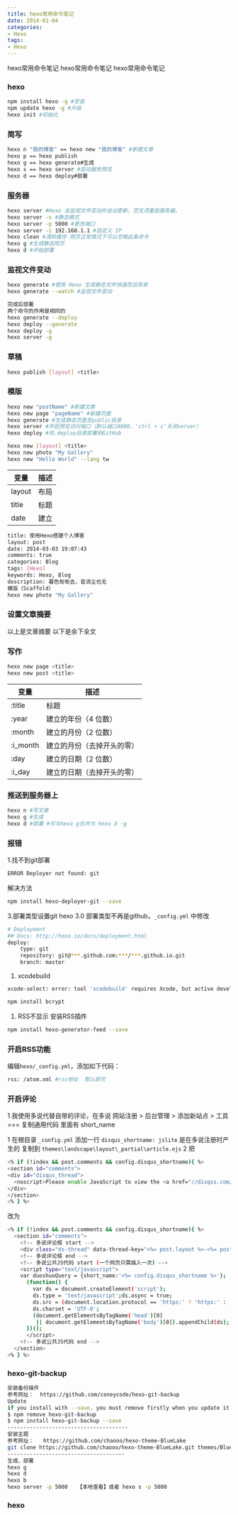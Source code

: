 ```yaml
---
title: hexo常用命令笔记
date: 2014-01-04
categories: 
- Hexo
tags:
- Hexo
---
```


hexo常用命令笔记
hexo常用命令笔记
hexo常用命令笔记

<!-- more -->

### hexo

``` bash
npm install hexo -g #安装  
npm update hexo -g #升级  
hexo init #初始化
```



### 简写

``` bash
hexo n "我的博客" == hexo new "我的博客" #新建文章
hexo p == hexo publish
hexo g == hexo generate#生成
hexo s == hexo server #启动服务预览
hexo d == hexo deploy#部署
```



### 服务器

``` bash
hexo server #Hexo 会监视文件变动并自动更新，您无须重启服务器。
hexo server -s #静态模式
hexo server -p 5000 #更改端口
hexo server -i 192.168.1.1 #自定义 IP
hexo clean #清除缓存 网页正常情况下可以忽略此条命令
hexo g #生成静态网页
hexo d #开始部署
```



### 监视文件变动

``` bash
hexo generate #使用 Hexo 生成静态文件快速而且简单
hexo generate --watch #监视文件变动

完成后部署
两个命令的作用是相同的
hexo generate --deploy
hexo deploy --generate
hexo deploy -g
hexo server -g
```

### 草稿

``` bash
hexo publish [layout] <title>
```

### 模版

``` bash
hexo new "postName" #新建文章
hexo new page "pageName" #新建页面
hexo generate #生成静态页面至public目录
hexo server #开启预览访问端口（默认端口4000，'ctrl + c'关闭server）
hexo deploy #将.deploy目录部署到GitHub

hexo new [layout] <title>
hexo new photo "My Gallery"
hexo new "Hello World" --lang tw
```



| 变量     |   描述 |
| ------ | ---: |
| layout |   布局 |
| title  |   标题 |
| date   |   建立 |

``` bash
title: 使用Hexo搭建个人博客
layout: post
date: 2014-03-03 19:07:43
comments: true
categories: Blog
tags: [Hexo]
keywords: Hexo, Blog
description: 暮色匆匆去，音消尘也无
模版（Scaffold）
hexo new photo "My Gallery"
```



### 设置文章摘要

以上是文章摘要 以下是余下全文 

### 写作

``` bash
hexo new page <title>
hexo new post <title>
```
| 变量       | 描述            |
| -------- | ------------- |
| :title   | 标题            |
| :year    | 建立的年份（4 位数）   |
| :month   | 建立的月份（2 位数）   |
| :i_month | 建立的月份（去掉开头的零） |
| :day     | 建立的日期（2 位数）   |
| :i_day   | 建立的日期（去掉开头的零） |

### 推送到服务器上

``` bash
hexo n #写文章
hexo g #生成
hexo d #部署 #可与hexo g合并为 hexo d -g
```
### 报错

1.找不到git部署

``` bash
ERROR Deployer not found: git
```
解决方法

``` bash
npm install hexo-deployer-git --save
```


3.部署类型设置git
hexo 3.0 部署类型不再是github，`_config.yml` 中修改

``` bash
# Deployment
## Docs: http://hexo.io/docs/deployment.html
deploy:
	type: git
	repository: git@***.github.com:***/***.github.io.git
	branch: master
```
1. xcodebuild

``` bash
xcode-select: error: tool 'xcodebuild' requires Xcode, but active developer directory '/Library/Developer/CommandLineTools' is a command line tools instance

npm install bcrypt
```
1. RSS不显示
   安装RSS插件

``` bash
npm install hexo-generator-feed --save
```
### 开启RSS功能

编辑`hexo/_config.yml`，添加如下代码：

``` bash
rss: /atom.xml #rss地址  默认即可
```
### 开启评论

1.我使用多说代替自带的评论，在多说 网站注册 > 后台管理 > 添加新站点 > 工具 === 复制通用代码 里面有 short_name

1 在根目录 `_config.yml` 添加一行 `disqus_shortname: jslite` 是在多说注册时产生的
复制到 `themes\landscape\layout\_partial\article.ejs`
2 把

``` bash
<% if (!index && post.comments && config.disqus_shortname){ %>
<section id="comments">
<div id="disqus_thread">
  <noscript>Please enable JavaScript to view the <a href="//disqus.com/?ref_noscript">comments powered by Disqus.</a></noscript>
</div>
</section>
<% } %>
```
改为

``` bash
<% if (!index && post.comments && config.disqus_shortname){ %>
  <section id="comments">
    <!-- 多说评论框 start -->
    <div class="ds-thread" data-thread-key="<%= post.layout %>-<%= post.slug %>" data-title="<%= post.title %>" data-url="<%= page.permalink %>"></div>
    <!-- 多说评论框 end -->
    <!-- 多说公共JS代码 start (一个网页只需插入一次) -->
    <script type="text/javascript">
    var duoshuoQuery = {short_name:'<%= config.disqus_shortname %>'};
      (function() {
        var ds = document.createElement('script');
        ds.type = 'text/javascript';ds.async = true;
        ds.src = (document.location.protocol == 'https:' ? 'https:' : 'http:') + '//static.duoshuo.com/embed.js';
        ds.charset = 'UTF-8';
        (document.getElementsByTagName('head')[0] 
         || document.getElementsByTagName('body')[0]).appendChild(ds);
      })();
      </script>
    <!-- 多说公共JS代码 end -->
  </section>
<% } %>
```

### hexo-git-backup

``` bash
安装备份插件
参考网址：  https://github.com/coneycode/hexo-git-backup
Update
if you install with --save, you must remove firstly when you update it.
$ npm remove hexo-git-backup
$ npm install hexo-git-backup --save
--------------------------------------
安装主题
参考网址：   https://github.com/chaooo/hexo-theme-BlueLake
git clone https://github.com/chaooo/hexo-theme-BlueLake.git themes/BlueLake
-------------------------------------
生成、部署
hexo g
hexo d
hexo b
hexo server -p 5000   【本地查看】或者 hexo s -p 5000
```

### hexo

``` bash

```